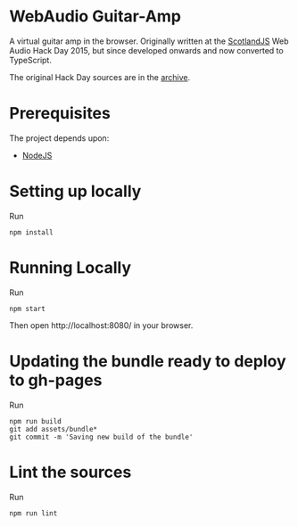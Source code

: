 # WebAudio Guitar-Amp

A virtual guitar amp in the browser. Originally written at the [ScotlandJS](http://scotlandjs.com/) Web Audio Hack Day 2015, but since developed onwards and now converted to TypeScript.

The original Hack Day sources are in the [archive](archive/).

# Prerequisites

The project depends upon:

  * [NodeJS](https://nodejs.org/)

# Setting up locally

Run

```
npm install
```

# Running Locally

Run

```
npm start
```

Then open http://localhost:8080/ in your browser.

# Updating the bundle ready to deploy to gh-pages

Run

```
npm run build
git add assets/bundle*
git commit -m 'Saving new build of the bundle'
```

# Lint the sources

Run

```
npm run lint
```
